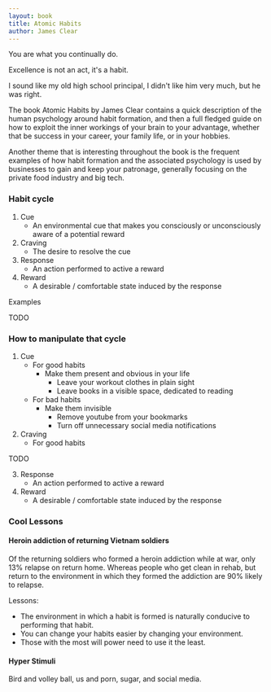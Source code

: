 ```yaml
---
layout: book
title: Atomic Habits
author: James Clear
---
```


You are what you continually do.

Excellence is not an act, it's a habit.

I sound like my old high school principal, I didn't like him very much, but he was right.

The book Atomic Habits by James Clear contains a quick description of the human psychology around habit formation, and then a full fledged guide on how to exploit the inner workings of your brain to your advantage, whether that be success in your career, your family life, or in your hobbies.

Another theme that is interesting throughout the book is the frequent examples of how habit formation and the associated psychology is used by businesses to gain and keep your patronage, generally focusing on the private food industry and big tech.

### Habit cycle

1. Cue
   * An environmental cue that makes you consciously or unconsciously aware of a potential reward
2. Craving
   * The desire to resolve the cue
3. Response
   * An action performed to active a reward
4. Reward
   * A desirable / comfortable state induced by the response

Examples

TODO

### How to manipulate that cycle

1. Cue
   * For good habits
     * Make them present and obvious in your life
       * Leave your workout clothes in plain sight
       * Leave books in a visible space, dedicated to reading
   * For bad habits
     * Make them invisible
       * Remove youtube from your bookmarks
       * Turn off unnecessary social media notifications
2. Craving
   * For good habits

TODO

3. Response
   * An action performed to active a reward
4. Reward
   * A desirable / comfortable state induced by the response

### Cool Lessons
#### Heroin addiction of returning Vietnam soldiers

Of the returning soldiers who formed a heroin addiction while at war, only 13% relapse on return home. Whereas people who get clean in rehab, but return to the environment in which they formed the addiction are 90% likely to relapse.

Lessons:
* The environment in which a habit is formed is naturally conducive to performing that habit. 
* You can change your habits easier by changing your environment. 
* Those with the most will power need to use it the least.

#### Hyper Stimuli

Bird and volley ball, us and porn, sugar, and social media.